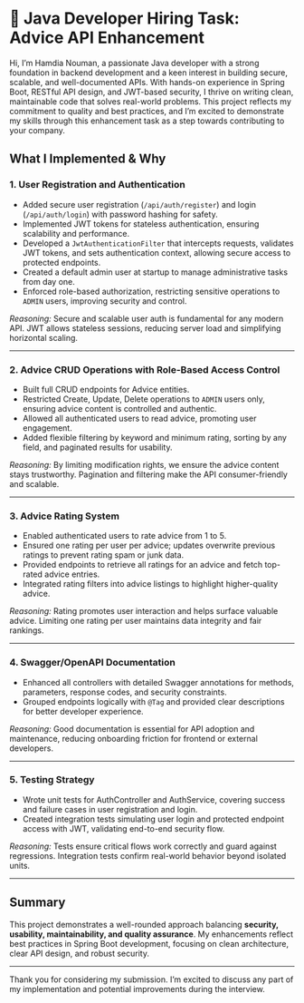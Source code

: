 # 🧪 Java Developer Hiring Task: Advice API Enhancement

Hi, I’m Hamdia Nouman, a passionate Java developer with a strong foundation in backend development and a keen interest in building secure, scalable, and well-documented APIs.
With hands-on experience in Spring Boot, RESTful API design, and JWT-based security, I thrive on writing clean, maintainable code that solves real-world problems.
This project reflects my commitment to quality and best practices, and I’m excited to demonstrate my skills through this enhancement task as a step towards contributing to your company.

## What I Implemented & Why

### 1. User Registration and Authentication

* Added secure user registration (`/api/auth/register`) and login (`/api/auth/login`) with password hashing for safety.
* Implemented JWT tokens for stateless authentication, ensuring scalability and performance.
* Developed a `JwtAuthenticationFilter` that intercepts requests, validates JWT tokens, and sets authentication context, allowing secure access to protected endpoints.
* Created a default admin user at startup to manage administrative tasks from day one.
* Enforced role-based authorization, restricting sensitive operations to `ADMIN` users, improving security and control.

*Reasoning:* Secure and scalable user auth is fundamental for any modern API. JWT allows stateless sessions, reducing server load and simplifying horizontal scaling.

---

### 2. Advice CRUD Operations with Role-Based Access Control

* Built full CRUD endpoints for Advice entities.
* Restricted Create, Update, Delete operations to `ADMIN` users only, ensuring advice content is controlled and authentic.
* Allowed all authenticated users to read advice, promoting user engagement.
* Added flexible filtering by keyword and minimum rating, sorting by any field, and paginated results for usability.

*Reasoning:* By limiting modification rights, we ensure the advice content stays trustworthy. Pagination and filtering make the API consumer-friendly and scalable.

---

### 3. Advice Rating System

* Enabled authenticated users to rate advice from 1 to 5.
* Ensured one rating per user per advice; updates overwrite previous ratings to prevent rating spam or junk data.
* Provided endpoints to retrieve all ratings for an advice and fetch top-rated advice entries.
* Integrated rating filters into advice listings to highlight higher-quality advice.

*Reasoning:* Rating promotes user interaction and helps surface valuable advice. Limiting one rating per user maintains data integrity and fair rankings.

---

### 4. Swagger/OpenAPI Documentation

* Enhanced all controllers with detailed Swagger annotations for methods, parameters, response codes, and security constraints.
* Grouped endpoints logically with `@Tag` and provided clear descriptions for better developer experience.

*Reasoning:* Good documentation is essential for API adoption and maintenance, reducing onboarding friction for frontend or external developers.

---

### 5. Testing Strategy

* Wrote unit tests for AuthController and AuthService, covering success and failure cases in user registration and login.
* Created integration tests simulating user login and protected endpoint access with JWT, validating end-to-end security flow.

*Reasoning:* Tests ensure critical flows work correctly and guard against regressions. Integration tests confirm real-world behavior beyond isolated units.

---

## Summary

This project demonstrates a well-rounded approach balancing **security, usability, maintainability, and quality assurance**. My enhancements reflect best practices in Spring Boot development, focusing on clean architecture, clear API design, and robust security.

---

Thank you for considering my submission. I’m excited to discuss any part of my implementation and potential improvements during the interview.


